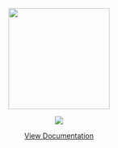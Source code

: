 <p align="center"><img src="https://gostalt.com/static/95c86b61ce1295c48a10e7b60373c4cb/af214/gostalt.png" width="200"></p>

<p align="center">
  <a href="https://goreportcard.com/report/github.com/gostalt/cli">
    <img src="https://goreportcard.com/badge/github.com/gostalt/cli" />
  </a>
</p>

<p align="center">
<a href="https://gostalt.com/getting-started/installation">View Documentation</a>
</p>
